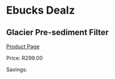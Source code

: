 
# Ebucks Dealz
## Glacier Pre-sediment Filter
[Product Page](https://www.ebucks.com/web/shop/productSelected.do?prodId=184272995&catId=704988430)

Price: R299.00

Savings: 


	